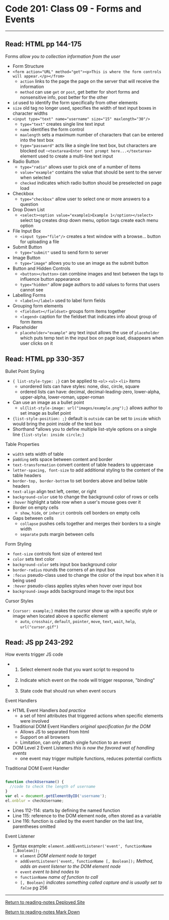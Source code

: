 # Code 201: Class 09 - Forms and Events

***

## Read: HTML pp 144-175

Forms *allow you to collection information from the user*

- Form Structure
- `<form action="URL" method="get"><p>This is where the form controls will appear.</p></from>`
  - `action` links to the page the page on the server that will receive the information
  - `method` can use `get` or `post`, get better for short forms and nonsensitive info, post better for the other
- `id` used to identify the form specifically from other elements
- `size` old tag no longer used, specifies the width of text input boxes in character widths
- `<input type="text" name="username" size="15" maxlength="30"/>` 
  - `type="text"` creates single line text input
  - `name` identifies the form control
  - `maxlength` sets a maximum number of characters that can be entered into the text box
  - `type="password"` acts like a single line text box, but characters are blocked out
-`<textarea>Enter text prompt here...</textarea>` element used to create a multi-line text input
- Radio Button
  - `type="radio"` allows user to pick one of a number of items
  - `value="example"` contains the value that should be sent to the server when selected
  - `checked` indicates which radio button should be preselected on page load
- Checkbox
  - `type="checkbox"` allow user to select one or more answers to a question
- Drop Down List
  - `<select><option value="example1>Example 1</option></select>` select tag creates drop down menu, option tags create each menu option
- File Input Box
  - `<input type="file"/>` creates a text window with a browse... button for uploading a file
- Submit Button
  - `type="submit"` used to send form to server
- Image Button
  - `type="image"` allows you to use an image as the submit button
- Button and Hidden Controls
  - `<button></button>` can combine images and text between the tags to influence button appearance
  - `type="hidden"` allow page authors to add values to forms that users cannot see
- Labelling Forms
  - `<label></label>` used to label form fields
- Grouping form elements
  - `<fieldset></fieldset>` groups form items together
  - `<legend>` caption for the fieldset that indicates info about group of form items
- Placeholder
  - `placeholder="example"` any text input allows the use of `placeholder` which puts temp text in the input box on page load, disappears when user clicks on it

## Read: HTML pp 330-357

Bullet Point Styling

- `{ list-style-type: ;}` can be applied to `<ol>` `<ul>` `<li>` items
  - unordered lists can have styles: none, disc, circle, square
  - ordered lists can have: decimal, decimal-leading-zero, lower-alpha, upper-alpha, lower-roman, upper-roman
- Can use an image as a bullet point
  - `ul{list-style-image: url("images/example.png");}` allows author to set image as bullet point
- `{list-style-position: ;}` default is `outside` can be set to `inside` which would bring the point inside of the text box
- Shorthand *allows you to define multiple list-style options on a single line `{list-style: inside circle;}`

Table Properties

- `width` sets width of table
- `padding` sets space between content and border
- `text-transformation` convert content of table headers to uppercase
- `letter-spacing, font-size` to add additional styling to the content of the table headers
- `border-top, border-bottom` to set borders above and below table headers
- `text-align` align text left, center, or right
- `background-color` use to change the background color of rows or cells
- `:hover` highlight a table row when a user's mouse goes over it
- Border on empty cells
  - `show`, `hide`, or `inherit` controls cell borders on empty cells
- Gaps between cells
  - `collapse` pushes cells together and merges their borders to a single width
  - `separate` puts margin between cells

Form Styling

- `font-size` controls font size of entered text
- `color` sets text color
- `background-color` sets input box background color
- `border-radius` rounds the corners of an input box
- `:focus` pseudo-class used to change the color of the input box when it is being used
- `:hover` pseudo-class applies styles when hover over input box
- `background-image` adds background image to the input box

Cursor Styles

- `{cursor: example;}` makes the cursor show up with a specific style or image when located above a specific element
  - `auto`, `crosshair`, `default`, `pointer`, `move`, `text`, `wait`, `help`, `url("cursor.gif")`

## Read: JS pp 243-292

How events trigger JS code

- 1. Select element node that you want script to respond to
- 2. Indicate which event on the node will trigger response, "binding"
- 3. State code that should run when event occurs

Event Handlers

- HTML Event Handlers *bad practice*
  - a set of html attributes that triggered actions when specific elements were involved
- Traditional DOM Event Handlers *original specification for the DOM*
  - Allows JS to separated from html
  - Support on all browsers
  - Limitation, can only attach single function to an event
- DOM Level 2 Event Listeners *this is now the favored wat of handling events*
  - one event may trigger multiple functions, reduces potential conflicts

Traditional DOM Event Handler

```js

function checkUsername() {
  //code to check the length of username
}
var el = document.getElementByID('username');
el.onblur = checkUsername;

```

- Lines 112-114: starts by defining the named function
- Line 115: reference to the DOM element node, often stored as a variable
- Line 116: function is called by the event handler on the last line, parentheses omitted

Event Listener

- Syntax example: `element.addEventListener('event', functionName [,Boolean]);`
  - `element` *DOM element node to target*
  - `addEventListener('event, functionName [, Boolean]);` *Method, adds an event listener to the DOM element node*
  - `event` *event to bind nodes to*
  - `functionName` *name of function to call*
  - `[, Boolean]` *indicates something called capture and is usually set to `false`*
  pg 256

***

[Return to reading-notes Deployed Site](https://paneks19.github.io/reading-notes/)

[Return to reading-notes Mark Down](https://github.com/paneks19/reading-notes)
